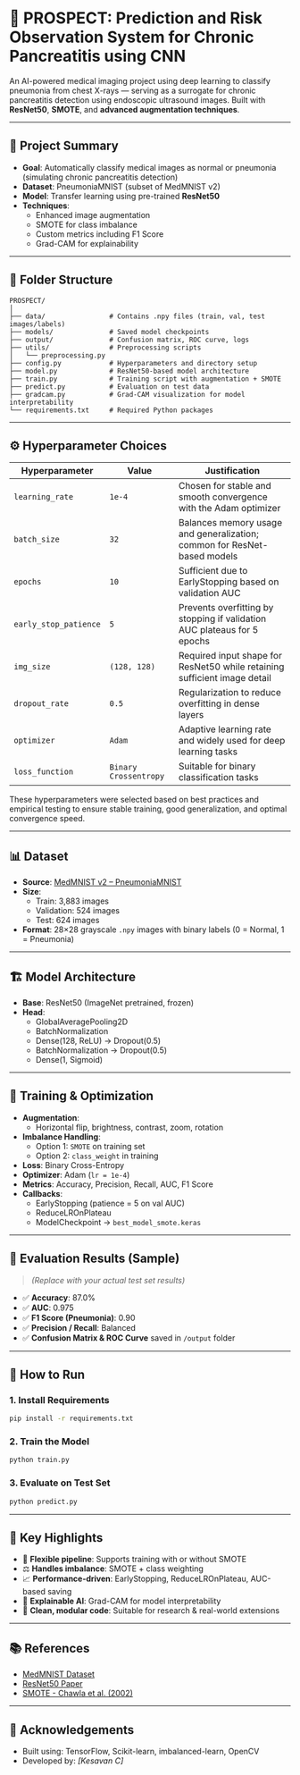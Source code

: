 # 🧠 PROSPECT: Prediction and Risk Observation System for Chronic Pancreatitis using CNN

An AI-powered medical imaging project using deep learning to classify pneumonia from chest X-rays — serving as a surrogate for chronic pancreatitis detection using endoscopic ultrasound images. Built with **ResNet50**, **SMOTE**, and **advanced augmentation techniques**.

---

## 📌 Project Summary

- **Goal**: Automatically classify medical images as normal or pneumonia (simulating chronic pancreatitis detection)  
- **Dataset**: PneumoniaMNIST (subset of MedMNIST v2)  
- **Model**: Transfer learning using pre-trained **ResNet50**  
- **Techniques**:
  - Enhanced image augmentation  
  - SMOTE for class imbalance  
  - Custom metrics including F1 Score  
  - Grad-CAM for explainability  

---

## 📂 Folder Structure

```
PROSPECT/
│
├── data/                # Contains .npy files (train, val, test images/labels)
├── models/              # Saved model checkpoints
├── output/              # Confusion matrix, ROC curve, logs
├── utils/               # Preprocessing scripts
│   └── preprocessing.py
├── config.py            # Hyperparameters and directory setup
├── model.py             # ResNet50-based model architecture
├── train.py             # Training script with augmentation + SMOTE
├── predict.py           # Evaluation on test data
├── gradcam.py           # Grad-CAM visualization for model interpretability
└── requirements.txt     # Required Python packages
```

---

## ⚙️ Hyperparameter Choices

| Hyperparameter      | Value        | Justification                                                                 |
|---------------------|--------------|--------------------------------------------------------------------------------|
| `learning_rate`     | `1e-4`        | Chosen for stable and smooth convergence with the Adam optimizer              |
| `batch_size`        | `32`          | Balances memory usage and generalization; common for ResNet-based models      |
| `epochs`            | `10`          | Sufficient due to EarlyStopping based on validation AUC                        |
| `early_stop_patience` | `5`        | Prevents overfitting by stopping if validation AUC plateaus for 5 epochs       |
| `img_size`          | `(128, 128)`  | Required input shape for ResNet50 while retaining sufficient image detail      |
| `dropout_rate`      | `0.5`         | Regularization to reduce overfitting in dense layers                          |
| `optimizer`         | `Adam`        | Adaptive learning rate and widely used for deep learning tasks                 |
| `loss_function`     | `Binary Crossentropy` | Suitable for binary classification tasks                              |

These hyperparameters were selected based on best practices and empirical testing to ensure stable training, good generalization, and optimal convergence speed.

---

## 📊 Dataset

- **Source**: [MedMNIST v2 – PneumoniaMNIST](https://medmnist.com/)
- **Size**:
  - Train: 3,883 images
  - Validation: 524 images
  - Test: 624 images
- **Format**: 28×28 grayscale `.npy` images with binary labels (0 = Normal, 1 = Pneumonia)

---

## 🏗️ Model Architecture

- **Base**: ResNet50 (ImageNet pretrained, frozen)
- **Head**:
  - GlobalAveragePooling2D  
  - BatchNormalization  
  - Dense(128, ReLU) → Dropout(0.5)  
  - BatchNormalization → Dropout(0.5)  
  - Dense(1, Sigmoid)  

---

## 🧪 Training & Optimization

- **Augmentation**:
  - Horizontal flip, brightness, contrast, zoom, rotation  
- **Imbalance Handling**:
  - Option 1: `SMOTE` on training set  
  - Option 2: `class_weight` in training  
- **Loss**: Binary Cross-Entropy  
- **Optimizer**: Adam (`lr = 1e-4`)  
- **Metrics**: Accuracy, Precision, Recall, AUC, F1 Score  
- **Callbacks**:
  - EarlyStopping (patience = 5 on val AUC)  
  - ReduceLROnPlateau  
  - ModelCheckpoint → `best_model_smote.keras`

---

## 🧾 Evaluation Results (Sample)

> *(Replace with your actual test set results)*

- ✅ **Accuracy**: 87.0%  
- ✅ **AUC**: 0.975  
- ✅ **F1 Score (Pneumonia)**: 0.90  
- ✅ **Precision / Recall**: Balanced  
- ✅ **Confusion Matrix & ROC Curve** saved in `/output` folder

---


## 🚀 How to Run

### 1. Install Requirements
```bash
pip install -r requirements.txt
```

### 2. Train the Model
```bash
python train.py
```

### 3. Evaluate on Test Set
```bash
python predict.py
```

---

## 📌 Key Highlights

- 🔄 **Flexible pipeline**: Supports training with or without SMOTE  
- ⚖️ **Handles imbalance**: SMOTE + class weighting  
- 📈 **Performance-driven**: EarlyStopping, ReduceLROnPlateau, AUC-based saving  
- 🔎 **Explainable AI**: Grad-CAM for model interpretability  
- 🧼 **Clean, modular code**: Suitable for research & real-world extensions  

---

## 📚 References

- [MedMNIST Dataset](https://medmnist.com/)  
- [ResNet50 Paper](https://arxiv.org/abs/1512.03385)  
- [SMOTE - Chawla et al. (2002)](https://doi.org/10.1613/jair.953)

---

## 🙌 Acknowledgements

- Built using: TensorFlow, Scikit-learn, imbalanced-learn, OpenCV  
- Developed by: *[Kesavan C]*  